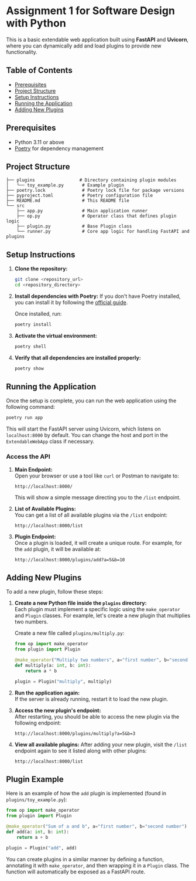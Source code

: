 # Assignment 1 for Software Design with Python

This is a basic extendable web application built using **FastAPI** and **Uvicorn**, where you can dynamically add and load plugins to provide new functionality.

## Table of Contents

- [Prerequisites](#prerequisites)
- [Project Structure](#project-structure)
- [Setup Instructions](#setup-instructions)
- [Running the Application](#running-the-application)
- [Adding New Plugins](#adding-new-plugins)

## Prerequisites

- Python 3.11 or above
- [Poetry](https://python-poetry.org/) for dependency management

## Project Structure

```
├── plugins                 # Directory containing plugin modules
│   └── toy_example.py       # Example plugin
├── poetry.lock              # Poetry lock file for package versions
├── pyproject.toml           # Poetry configuration file
├── README.md                # This README file
└── src
    ├── app.py               # Main application runner
    ├── op.py                # Operator class that defines plugin logic
    ├── plugin.py            # Base Plugin class
    └── runner.py            # Core app logic for handling FastAPI and plugins
```

## Setup Instructions

1. **Clone the repository:**
   ```bash
   git clone <repository_url>
   cd <repository_directory>
   ```

2. **Install dependencies with Poetry:**
   If you don't have Poetry installed, you can install it by following the [official guide](https://python-poetry.org/docs/#installation).

   Once installed, run:
   ```bash
   poetry install
   ```

3. **Activate the virtual environment:**
   ```bash
   poetry shell
   ```

4. **Verify that all dependencies are installed properly:**
   ```bash
   poetry show
   ```

## Running the Application

Once the setup is complete, you can run the web application using the following command:

```bash
poetry run app
```

This will start the FastAPI server using Uvicorn, which listens on `localhost:8000` by default. You can change the host and port in the `ExtendableWebApp` class if necessary.

### Access the API

1. **Main Endpoint:**  
   Open your browser or use a tool like `curl` or Postman to navigate to:
   ```
   http://localhost:8000/
   ```
   This will show a simple message directing you to the `/list` endpoint.

2. **List of Available Plugins:**  
   You can get a list of all available plugins via the `/list` endpoint:
   ```
   http://localhost:8000/list
   ```

3. **Plugin Endpoint:**  
   Once a plugin is loaded, it will create a unique route. For example, for the `add` plugin, it will be available at:
   ```
   http://localhost:8000/plugins/add?a=5&b=10
   ```

## Adding New Plugins

To add a new plugin, follow these steps:

1. **Create a new Python file inside the `plugins` directory:**  
   Each plugin must implement a specific logic using the `make_operator` and `Plugin` classes. For example, let's create a new plugin that multiplies two numbers.

   Create a new file called `plugins/multiply.py`:
   ```python
   from op import make_operator
   from plugin import Plugin

   @make_operator("Multiply two numbers", a="first number", b="second number")
   def multiply(a: int, b: int):
       return a * b

   plugin = Plugin("multiply", multiply)
   ```

2. **Run the application again:**  
   If the server is already running, restart it to load the new plugin.

3. **Access the new plugin's endpoint:**  
   After restarting, you should be able to access the new plugin via the following endpoint:
   ```
   http://localhost:8000/plugins/multiply?a=5&b=3
   ```

4. **View all available plugins:**
   After adding your new plugin, visit the `/list` endpoint again to see it listed along with other plugins:
   ```
   http://localhost:8000/list
   ```

## Plugin Example

Here is an example of how the `add` plugin is implemented (found in `plugins/toy_example.py`):

```python
from op import make_operator
from plugin import Plugin

@make_operator("Sum of a and b", a="first number", b="second number")
def add(a: int, b: int):
    return a + b

plugin = Plugin("add", add)
```

You can create plugins in a similar manner by defining a function, annotating it with `make_operator`, and then wrapping it in a `Plugin` class. The function will automatically be exposed as a FastAPI route.
